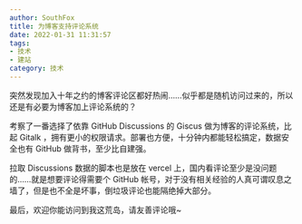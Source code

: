```yaml
---
author: SouthFox
title: 为博客支持评论系统
date: 2022-01-31 11:31:57
tags: 
- 技术
- 建站
category: 技术
---
```


突然发现加入十年之约的博客评论区都好热闹……似乎都是随机访问过来的，所以还是有必要为博客加上评论系统的？

<!--more-->

考察了一番选择了依靠 GitHub Discussions 的 Giscus 做为博客的评论系统，比起 Gitalk ，拥有更小的权限请求。部署也方便，十分钟内都能轻松搞定，数据安全也有 GitHub 做背书，至少比自建强。

拉取 Discussions 数据的脚本也是放在 vercel 上，国内看评论至少是没问题的……就是想要评论得需要个 GitHub 帐号，对于没有相关经验的人真可谓叹息之墙了，但是也不全是坏事，倒垃圾评论也能隔绝掉大部分。

最后，欢迎你能访问到我这荒岛，请友善评论哦~

